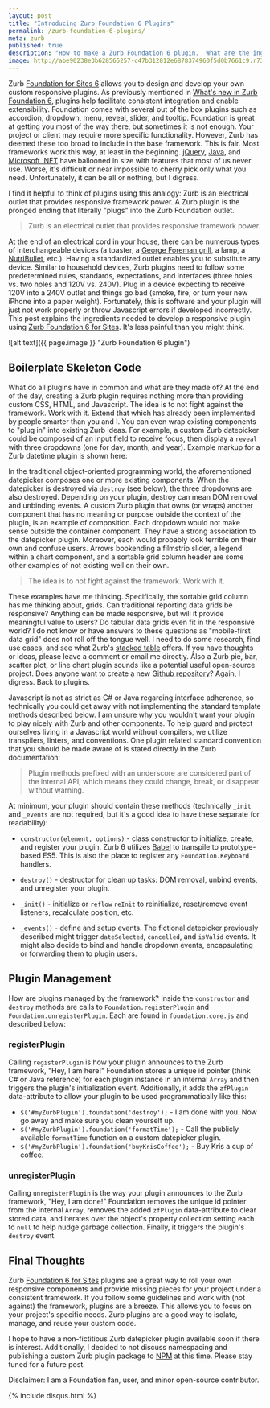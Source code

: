```yaml
---
layout: post
title: "Introducing Zurb Foundation 6 Plugins"
permalink: /zurb-foundation-6-plugins/
meta: zurb
published: true
description: "How to make a Zurb Foundation 6 plugin.  What are the ingredients?  Boilerplate Javascript code functions."
image: http://abe90238e3b628565257-c47b312812e6878374960f5d0b7661c9.r73.cf1.rackcdn.com/zurb-plugin.jpg
---
```

Zurb [Foundation for Sites 6](http://foundation.zurb.com/sites/docs/) allows you to design and develop your own custom responsive plugins.  As previously mentioned in [What's new in Zurb Foundation 6](/zurb-foundation-6-whats-new/), plugins help facilitate consistent integration and enable extensibility.  Foundation comes with several out of the box plugins such as accordion, dropdown, menu, reveal, slider, and tooltip.  Foundation is great at getting you most of the way there, but sometimes it is not enough.  Your project or client may require more specific functionality.  However, Zurb has deemed these too broad to include in the base framework.  This is fair.  Most frameworks work this way, at least in the beginning.  [jQuery](http://jquery.com/), [Java](http://www.java.com/), and [Microsoft .NET](https://www.microsoft.com/net/) have ballooned in size with features that most of us never use.  Worse, it's difficult or near impossible to cherry pick only what you need.  Unfortunately, it can be all or nothing, but I digress.

I find it helpful to think of plugins using this analogy: Zurb is an electrical outlet that provides responsive framework power.  A Zurb plugin is the pronged ending that literally "plugs" into the Zurb Foundation outlet.

> Zurb is an electrical outlet that provides responsive framework power.

At the end of an electrical cord in your house, there can be numerous types of interchangeable devices (a toaster, a [George Foreman grill](http://amzn.to/1SlxFNn), a lamp, a [NutriBullet](http://amzn.to/1MJdJXE), etc.).  Having a standardized outlet enables you to substitute any device.  Similar to household devices, Zurb plugins need to follow some predetermined rules, standards, expectations, and interfaces (three holes vs. two holes and 120V vs. 240V).  Plug in a device expecting to receive 120V into a 240V outlet and things go bad (smoke, fire, or turn your new iPhone into a paper weight).  Fortunately, this is software and your plugin will just not work properly or throw Javascript errors if developed incorrectly.  This post explains the ingredients needed to develop a responsive plugin using [Zurb Foundation 6 for Sites](http://foundation.zurb.com/sites). It's less painful than you might think.

![alt text]({{ page.image }} "Zurb Foundation 6 plugin")

## Boilerplate Skeleton Code

What do all plugins have in common and what are they made of?  At the end of the day, creating a Zurb plugin requires nothing more than providing custom CSS, HTML, and Javascript.  The idea is to not fight against the framework.  Work with it.  Extend that which has already been implemented by people smarter than you and I.  You can even wrap existing components to "plug in" into existing Zurb ideas.  For example, a custom Zurb datepicker could be composed of an input field to receive focus, then display a `reveal` with three dropdowns (one for day, month, and year).  Example markup for a Zurb datetime plugin is shown here:

<script src="https://gist.github.com/dragthor/0cea3539e5eca54dc0f9fca0b82f5f48.js"></script>

In the traditional object-oriented programming world, the aforementioned datepicker composes one or more existing components.  When the datepicker is destroyed via `destroy` (see below), the three dropdowns are also destroyed.  Depending on your plugin, destroy can mean DOM removal and unbinding events.  A custom Zurb plugin that owns (or wraps) another component that has no meaning or purpose outside the context of the plugin, is an example of composition.  Each dropdown would not make sense outside the container component.  They have a strong association to the datepicker plugin.  Moreover, each would probably look terrible on their own and confuse users.  Arrows bookending a filmstrip slider, a legend within a chart component, and a sortable grid column header are some other examples of not existing well on their own.

> The idea is to not fight against the framework.  Work with it.

These examples have me thinking.  Specifically, the sortable grid column has me thinking about, grids.  Can traditional reporting data grids be responsive?  Anything can be made responsive, but will it provide meaningful value to users?  Do tabular data grids even fit in the responsive world?  I do not know or have answers to these questions as "mobile-first data grid" does not roll off the tongue well.  I need to do some research, find use cases, and see what Zurb's [stacked table](http://foundation.zurb.com/sites/docs/table.html) offers.  If you have thoughts or ideas, please leave a comment or email me directly.  Also a Zurb pie, bar, scatter plot, or line chart plugin sounds like a potential useful open-source project.  Does anyone want to create a new [Github repository](https://github.com/open-source)?  Again, I digress.  Back to plugins.

Javascript is not as strict as C# or Java regarding interface adherence, so technically you could get away with not implementing the standard template methods described below.  I am unsure why you wouldn't want your plugin to play nicely with Zurb and other components.  To help guard and protect ourselves living in a Javascript world without compilers, we utilize transpilers, linters, and conventions.  One plugin related standard convention that you should be made aware of is stated directly in the Zurb documentation:  

> Plugin methods prefixed with an underscore are considered part of the internal API, which means they could change, break, or disappear without warning. 

At minimum, your plugin should contain these methods (technically `_init` and `_events` are not required, but it's a good idea to have these separate for readability):  

* `constructor(element, options)` - class constructor to initialize, create, and register your plugin.  Zurb 6 utilizes [Babel](https://babeljs.io) to transpile to prototype-based ES5.  This is also the place to register any `Foundation.Keyboard` handlers.  

* `destroy()` - destructor for clean up tasks: DOM removal, unbind events, and unregister your plugin. 

* `_init()` - initialize or `reflow` `reInit` to reinitialize, reset/remove event listeners, recalculate position, etc.   

* `_events()` - define and setup events.  The fictional datepicker previously described might trigger `dateSelected`, `cancelled`, and `isValid` events.  It might also decide to bind and handle dropdown events, encapsulating or forwarding them to plugin users.

## Plugin Management 

How are plugins managed by the framework?  Inside the `constructor` and `destroy` methods are calls to `Foundation.registerPlugin` and `Foundation.unregisterPlugin`.  Each are found in `foundation.core.js` and described below:

### registerPlugin

Calling `registerPlugin` is how your plugin announces to the Zurb framework, "Hey, I am here!"  Foundation stores a unique id pointer (think C# or Java reference) for each plugin instance in an internal `Array` and then triggers the plugin's initialization event.  Additionally, it adds the `zfPlugin` data-attribute to allow your plugin to be used programmatically like this:

* `$('#myZurbPlugin').foundation('destroy');` - I am done with you.  Now go away and make sure you clean yourself up.
* `$('#myZurbPlugin').foundation('formatTime');` - Call the publicly available `formatTime` function on a custom datepicker plugin.
* `$('#myZurbPlugin').foundation('buyKrisCoffee');` - Buy Kris a cup of coffee.

### unregisterPlugin

Calling `unregisterPlugin` is the way your plugin announces to the Zurb framework, "Hey, I am done!"  Foundation removes the unique id pointer from the internal `Array`, removes the added `zfPlugin` data-attribute to clear stored data, and iterates over the object's property collection setting each to `null` to help nudge garbage collection.  Finally, it triggers the plugin's `destroy` event.

<script src="https://gist.github.com/dragthor/8ca90a0cd019c1fcb3f45eec7f893904.js"></script> 

## Final Thoughts

Zurb [Foundation 6 for Sites](http://foundation.zurb.com/sites/docs/) plugins are a great way to roll your own responsive components and provide missing pieces for your project under a consistent framework.  If you follow some guidelines and work with (not against) the framework, plugins are a breeze.  This allows you to focus on your project's specific needs.  Zurb plugins are a good way to isolate, manage, and reuse your custom code.

I hope to have a non-fictitious Zurb datepicker plugin available soon if there is interest.  Additionally, I decided to not discuss namespacing and publishing a custom Zurb plugin package to [NPM](https://www.npmjs.com/) at this time.  Please stay tuned for a future post. 

Disclaimer: I am a Foundation fan, user, and minor open-source contributor.

{% include disqus.html %}
